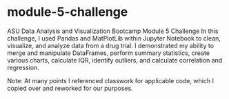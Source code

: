 # module-5-challenge
ASU Data Analysis and Visualization Bootcamp Module 5 Challenge 
In this challenge, I used Pandas and MatPlotLib within Jupyter Notebook to clean, visualize, and analyze data from a drug trial. I demonstrated my ability to merge and manipulate DataFrames, perform summary statistics, create various charts, calculate IQR, identify outliers, and calculate correlation and regression. 

Note: At many points I referenced classwork for applicable code, which I copied over and reworked for our purposes. 